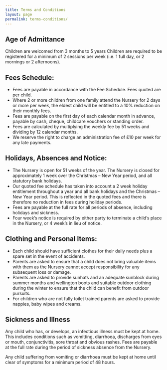 ```yaml
---
title: Terms and Conditions
layout: page
permalink: terms-conditions/
---
```


## Age of Admittance

Children are welcomed from 3 months to 5 years
Children are required to be registered for a minimum of 2 sessions per week (i.e. 1 full day, or 2 mornings or 2 afternoons).

## Fees Schedule:

- Fees are payable in accordance with the Fee Schedule.  Fees quoted are per child.
- Where 2 or more children from one family attend the Nursery for 2 days or more per week, the eldest child will be entitled to a 10% reduction on their monthly fees.
- Fees are payable on the first day of each calendar month in advance, payable by cash, cheque, childcare vouchers or standing order.
- Fees are calculated by multiplying the weekly fee by 51 weeks and dividing by 12 calendar months.
- We reserve the right to charge an administration fee of £10 per week for any late payments.

## Holidays, Absences and Notice:

- The Nursery is open for 51 weeks of the year.  The Nursery is closed for approximately 1 week over the Christmas – New Year period, and all statutory bank holidays.
- Our quoted fee schedule has taken into account a 2 week holiday entitlement throughout a year and all bank holidays and the Christmas – New Year period.  This is reflected in the quoted fees and there is therefore no reduction in fees during holiday periods.
- Fees are payable at the full rate for all periods of absence, including holidays and sickness.
- Four week’s notice is required by either party to terminate a child’s place in the Nursery, or 4 week’s in lieu of notice.

## Clothing and Personal Items:

- Each child should have sufficient clothes for their daily needs plus a spare set in the event of accidents.
- Parents are asked to ensure that a child does not bring valuable items with them as the Nursery cannot accept responsibility for any subsequent loss or damage.
- Parents are asked to provide sunhats and an adequate sunblock during summer months and wellington boots and suitable outdoor clothing during the winter to ensure that the child can benefit from outdoor pursuits.
- For children who are not fully toilet trained parents are asked to provide nappies, baby wipes and creams.

## Sickness and Illness

Any child who has, or develops, an infectious illness must be kept at home.  This includes conditions such as vomitting, diarrhoea, discharges from eyes or mouth, conjunctivitis, sore throat and obvious rashes.  Fees are payable at the full rate during the period of sickness absence from the Nursery.

Any child suffering from vomiting or diarrhoea must be kept at home until clear of symptoms for a minimum period of 48 hours.
